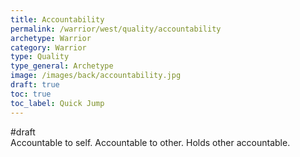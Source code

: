 ```yaml
---
title: Accountability
permalink: /warrior/west/quality/accountability
archetype: Warrior
category: Warrior
type: Quality
type_general: Archetype
image: /images/back/accountability.jpg
draft: true
toc: true
toc_label: Quick Jump
---
```

#draft   
Accountable to self. Accountable to other. Holds other accountable.
